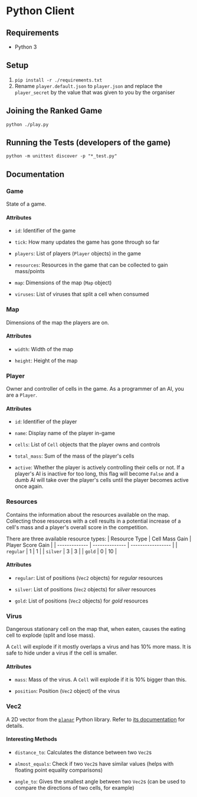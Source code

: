 # Python Client
## Requirements
- Python 3

## Setup
1. `pip install -r ./requirements.txt`
2. Rename `player.default.json` to `player.json` and replace the
   `player_secret` by the value that was given to you by the organiser

## Joining the Ranked Game
`python ./play.py`

## Running the Tests (developers of the game)
`python -m unittest discover -p "*_test.py"`

## Documentation
### Game
State of a game.

#### Attributes
- `id`: Identifier of the game

- `tick`: How many updates the game has gone through so far

- `players`: List of players (`Player` objects) in the game

- `resources`: Resources in the game that can be collected to gain mass/points

- `map`: Dimensions of the map (`Map` object)

- `viruses`: List of viruses that split a cell when consumed

### Map
Dimensions of the map the players are on.

#### Attributes
- `width`: Width of the map

- `height`: Height of the map

### Player
Owner and controller of cells in the game. As a programmer of an AI, you are a
`Player`.

#### Attributes
- `id`: Identifier of the player

- `name`: Display name of the player in-game

- `cells`: List of `Cell` objects that the player owns and controls

- `total_mass`: Sum of the mass of the player's cells

- `active`: Whether the player is actively controlling their cells or not. If a
            player's AI is inactive for too long, this flag will become `False`
            and a dumb AI will take over the player's cells until the player
            becomes active once again.

### Resources
Contains the information about the resources available on the map. Collecting
those resources with a cell results in a potential increase of a cell's mass
and a player's overall score in the competition.

There are three available resource types:
| Resource Type | Cell Mass Gain | Player Score Gain |
| ------------- | -------------- | ----------------- |
| `regular`     | 1              | 1                 |
| `silver`      | 3              | 3                 |
| `gold`        | 0              | 10                |

#### Attributes
- `regular`: List of positions (`Vec2` objects) for *regular* resources

- `silver`: List of positions (`Vec2` objects) for *silver* resources

- `gold`: List of positions (`Vec2` objects) for *gold* resources

### Virus
Dangerous stationary cell on the map that, when eaten, causes the eating cell
to explode (split and lose mass).

A `Cell` will explode if it mostly overlaps a virus and has 10% more mass. It
is safe to hide under a virus if the cell is smaller.

#### Attributes
- `mass`: Mass of the virus.
          A `Cell` will explode if it is 10% bigger than this.

- `position`: Position (`Vec2` object) of the virus

### Vec2
A 2D vector from the [`planar`](https://pypi.python.org/pypi/planar) Python
library. Refer to
[its documentation](http://pythonhosted.org/planar/vectorref.html#planar.Vec2)
for details.

#### Interesting Methods
- `distance_to`: Calculates the distance between two `Vec2`s

- `almost_equals`: Check if two `Vec2`s have similar values (helps with
                   floating point equality comparisons)

- `angle_to`: Gives the smallest angle between two `Vec2`s (can be used to
              compare the directions of two cells, for example)

